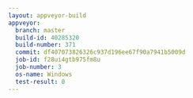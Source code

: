 ```yaml
---
layout: appveyor-build
appveyor:
  branch: master
  build-id: 40285320
  build-number: 371
  commit: df407073826326c937d196ee67f90a7941b5009d
  job-id: f28ui4gtb975fm8u
  job-number: 3
  os-name: Windows
  test-result: 0
---
```

